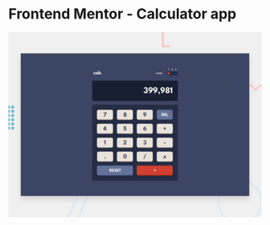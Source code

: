 # Frontend Mentor - Calculator app
![Design preview for the Calculator app coding challenge](./design/desktop-preview.jpg)
